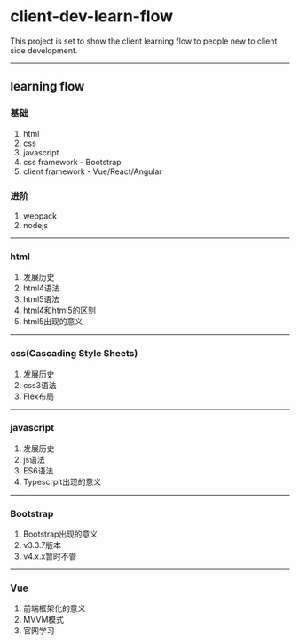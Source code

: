 # client-dev-learn-flow
This project is set to show the client learning flow to people new to client side development.

---
##  learning flow

### 基础
1. html
2. css
3. javascript
4. css framework - Bootstrap
5. client framework - Vue/React/Angular

### 进阶
1. webpack
2. nodejs


---
### html
1. 发展历史
2. html4语法
3. html5语法
4. html4和html5的区别
5. html5出现的意义

---
### css(Cascading Style Sheets)
1. 发展历史
2. css3语法
3. Flex布局

---
### javascript
1. 发展历史
2. js语法
3. ES6语法
4. Typescrpit出现的意义

---
### Bootstrap
1. Bootstrap出现的意义
2. v3.3.7版本
3. v4.x.x暂时不管

---
### Vue
1. 前端框架化的意义
2. MVVM模式
3. 官网学习